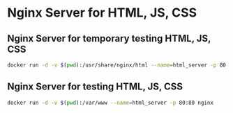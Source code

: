 # Nginx Server for HTML, JS, CSS

## Nginx Server for temporary testing HTML, JS, CSS
```bash
docker run -d -v $(pwd):/usr/share/nginx/html --name=html_server -p 80:80 nginx
```


## Nginx Server for testing HTML, JS, CSS
```bash
docker run -d -v $(pwd):/var/www --name=html_server -p 80:80 nginx
```